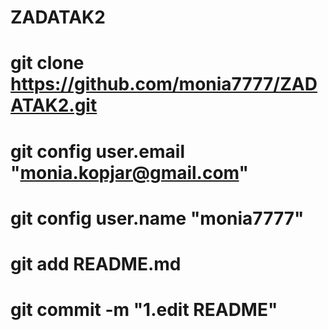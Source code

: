 # ZADATAK2
# git clone https://github.com/monia7777/ZADATAK2.git
# git config user.email "monia.kopjar@gmail.com"
# git config user.name "monia7777"
# git add README.md
# git commit -m "1.edit README"
